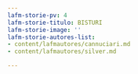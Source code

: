 ```yaml
---
lafm-storie-pv: 4
lafm-storie-titulo: BISTURI
lafm-storie-image: ''
lafm-storie-autores-list:
- content/lafmautores/cannuciari.md
- content/lafmautores/silver.md

---
```

